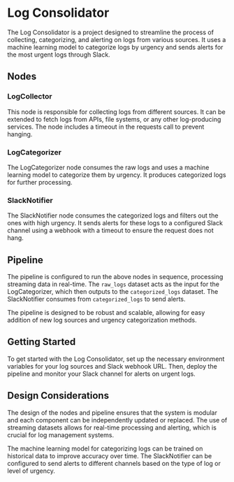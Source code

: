# Log Consolidator

The Log Consolidator is a project designed to streamline the process of collecting, categorizing, and alerting on logs from various sources. It uses a machine learning model to categorize logs by urgency and sends alerts for the most urgent logs through Slack.

## Nodes

### LogCollector
This node is responsible for collecting logs from different sources. It can be extended to fetch logs from APIs, file systems, or any other log-producing services. The node includes a timeout in the requests call to prevent hanging.

### LogCategorizer
The LogCategorizer node consumes the raw logs and uses a machine learning model to categorize them by urgency. It produces categorized logs for further processing.

### SlackNotifier
The SlackNotifier node consumes the categorized logs and filters out the ones with high urgency. It sends alerts for these logs to a configured Slack channel using a webhook with a timeout to ensure the request does not hang.

## Pipeline

The pipeline is configured to run the above nodes in sequence, processing streaming data in real-time. The `raw_logs` dataset acts as the input for the LogCategorizer, which then outputs to the `categorized_logs` dataset. The SlackNotifier consumes from `categorized_logs` to send alerts.

The pipeline is designed to be robust and scalable, allowing for easy addition of new log sources and urgency categorization methods.

## Getting Started

To get started with the Log Consolidator, set up the necessary environment variables for your log sources and Slack webhook URL. Then, deploy the pipeline and monitor your Slack channel for alerts on urgent logs.

## Design Considerations

The design of the nodes and pipeline ensures that the system is modular and each component can be independently updated or replaced. The use of streaming datasets allows for real-time processing and alerting, which is crucial for log management systems.

The machine learning model for categorizing logs can be trained on historical data to improve accuracy over time. The SlackNotifier can be configured to send alerts to different channels based on the type of log or level of urgency.
